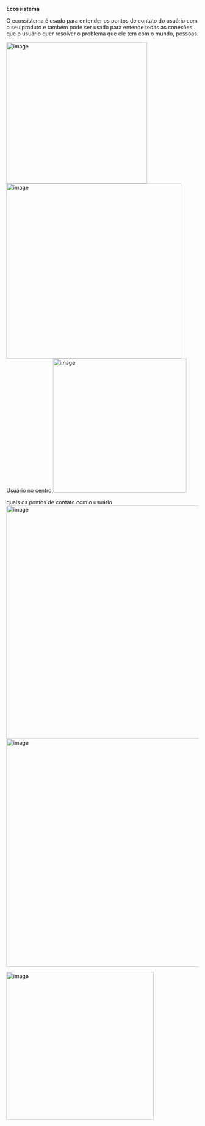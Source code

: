 **Ecossistema**

O ecossistema é usado para entender os pontos de contato do usuário com o seu produto e também pode ser usado para entende todas as conexões que o usuário quer resolver o problema que ele
tem com o mundo, pessoas.

<img width="369" alt="image" src="https://github.com/aevilesaguiar/UX-Design/assets/52088444/93429b61-9c96-46a5-894d-f54175be0177">


<img width="458" alt="image" src="https://github.com/aevilesaguiar/UX-Design/assets/52088444/1e72f08b-0756-4ac9-bffa-62abce022039">
Usuário no centro

<img width="350" alt="image" src="https://github.com/aevilesaguiar/UX-Design/assets/52088444/32423d5e-709b-4756-ab7f-5ab9a6684224">

quais os pontos de contato com o usuário
<img width="610" alt="image" src="https://github.com/aevilesaguiar/UX-Design/assets/52088444/1b5eab03-c70c-44a6-a5e1-728f1b80e853">
<img width="596" alt="image" src="https://github.com/aevilesaguiar/UX-Design/assets/52088444/d24019d4-b557-463e-a69d-e52bcbbd6a74">

<img width="386" alt="image" src="https://github.com/aevilesaguiar/UX-Design/assets/52088444/52deb7a4-921c-4b34-89a9-16b8a63f5320">
